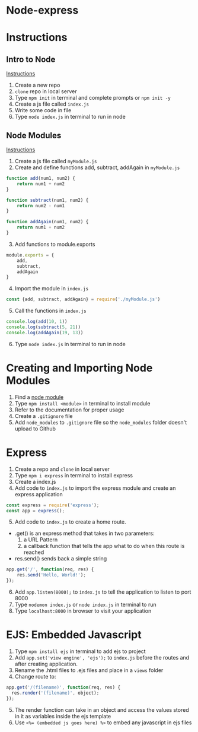 # Node-express

# Instructions

## Intro to Node
[Instructions](https://romebell.gitbook.io/sei-1019/node-express/00readme/01intro-to-node)
1. Create a new repo
2. `clone` repo in local server
3. Type `npm init` in terminal and complete prompts or `npm init -y`
4. Create a js file called `index.js`
5. Write some code in file
6. Type `node index.js` in terminal to run in node

## Node Modules
[Instructions](https://romebell.gitbook.io/sei-1019/node-express/00readme/02modules)
1. Create a js file called `myModule.js`
2. Create and define functions add, subtract, addAgain in `myModule.js`
```javascript
function add(num1, num2) {
    return num1 + num2
}

function subtract(num1, num2) {
    return num2 - num1
}

function addAgain(num1, num2) {
    return num1 + num2
}
```
3. Add functions to module.exports
```javascript
module.exports = {
    add,
    subtract,
    addAgain
}
```
4. Import the module in `index.js`
```js
const {add, subtract, addAgain} = require('./myModule.js')
```
5. Call the functions in `index.js`
```js
console.log(add(10, 1))
console.log(subtract(5, 21))
console.log(addAgain(19, 13))
```
6. Type `node index.js` in terminal to run in node

# Creating and Importing Node Modules
1. Find a [node module](https://www.npmjs.com/browse/depended)
2. Type `npm install <module>` in terminal to install module
3. Refer to the documentation for proper usage
4. Create a `.gitignore` file
5. Add `node_modules` to `.gitignore` file so the `node_modules` folder doesn't upload to Github

# Express
1. Create a repo and `clone` in local server
2. Type `npm i express` in terminal to install express
3. Create a index.js
4. Add code to `index.js` to import the express module and create an express application
```js
const express = require('express');
const app = express();
```
5. Add code to `index.js` to create a home route. 
- .get() is an express method that takes in two parameters:
    1. a URL Pattern
    2. a callback function that tells the app what to do when this route is reached
- res.send() sends back a simple string
```js
app.get('/', function(req, res) {
    res.send('Hello, World!');
});
```
6. Add `app.listen(8000);` to `index.js` to tell the application to listen to port 8000
7. Type `nodemon index.js` or `node index.js` in terminal to run
8. Type `localhost:8000` in browser to visit your application

# EJS: Embedded Javascript
1. Type `npm install ejs` in terminal to add ejs to project
2. Add `app.set('view engine', 'ejs');` to `index.js` before the routes and after creating application.
3. Rename the .html files to .ejs files and place in a `views` folder
4. Change route to:
```js
app.get('/(filename)', function(req, res) {
  res.render('(filename)', object);
});
```
5. The render function can take in an object and access the values stored in it as variables inside the ejs template
6. Use `<%= (embedded js goes here) %>` to embed any javascript in ejs files
